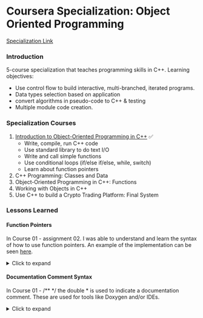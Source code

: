 # Coursera Specialization: Object Oriented Programming
[Specialization Link](https://www.coursera.org/specializations/object-oriented-programming-s12n)
### Introduction
5-course specialization that teaches programming skills in C++. Learning objectives:
- Use control flow to build interactive, multi-branched, iterated programs.
- Data types selection based on application
- convert algorithms in pseudo-code to C++ & testing
- Multiple module code creation.

### Specialization Courses
1. [Introduction to Object-Oriented Programming in C++](https://github.com/jkp09x/certifications/blob/main/Coursera_Specialization_Object-OrientedProgramming_IntroToObject-OrientedProgramming.pdf) ✅
    - Write, compile, run C++ code
    - Use standard library to do text I/O
    - Write and call simple functions
    - Use conditional loops (if/else if/else, while, switch)
    - Learn about function pointers
2. C++ Programming: Classes and Data
3. Object-Oriented Programming in C++: Functions
4. Working with Objects in C++
5. Use C++ to build a Crypto Trading Platform: Final System

### Lessons Learned
#### Function Pointers
In Course 01 - assignment 02. I was able to understand and learn the syntax of how to use function pointers. An example of the implementation can be seen [here](https://github.com/jkp09x/coursera-specializations-ObjectOrientedProgramming/blob/819cf47dc5c9d9817ea055977bf20f9acc3e02c1/course01_IntroToOOP/code/src/main.cpp#L67).
<details>
   <summary>Click to expand</summary>
   
   ```c++
   #include <map>
   void processMenuOption(const int &userInput)
   {
       // Using function pointers stored in a map
       std::map<int, void (*)()> menu;
       menu[0] = printInvalidOption;
       menu[1] = printHelp;
       menu[2] = printMarketStats;
       menu[3] = placeOffer;
       menu[4] = placeBid;
       menu[5] = printWallet;
       menu[6] = goToNextTimeframe;
   
       if (userInput >= 1 && userInput <= 6)
           menu[userInput]();
       else
           printInvalidOption();
   }
   ```
</details>

#### Documentation Comment Syntax
In Course 01 - /** */ the double * is used to indicate a documentation comment. These are used for tools like Doxygen and/or IDEs.
<details>
   <summary>Click to expand</summary>
   
   ```c++
   /**
    * This function calculates the factorial of a given number.
    * @param n The number to calculate the factorial of.
    * @return The factorial of n.
    */
   int factorial(int n) {
       // ... implementation
   }
   ```
</details>

